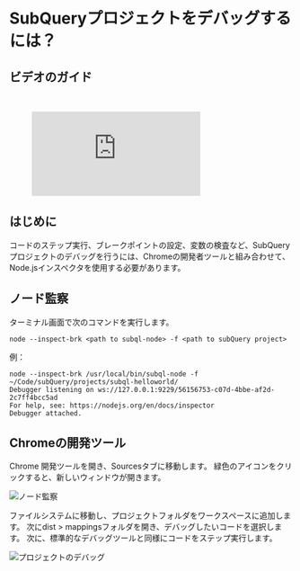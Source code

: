 # SubQueryプロジェクトをデバッグするには？

## ビデオのガイド

<br/>
<figure class="video_container">
  <iframe src="https://www.youtube.com/embed/6NlaO-YN2q4" frameborder="0" allowfullscreen="true"></iframe>
</figure>

## はじめに

コードのステップ実行、ブレークポイントの設定、変数の検査など、SubQueryプロジェクトのデバッグを行うには、Chromeの開発者ツールと組み合わせて、Node.jsインスペクタを使用する必要があります。

## ノード監察

ターミナル画面で次のコマンドを実行します。

```shell
node --inspect-brk <path to subql-node> -f <path to subQuery project>
```

例：
```shell
node --inspect-brk /usr/local/bin/subql-node -f ~/Code/subQuery/projects/subql-helloworld/
Debugger listening on ws://127.0.0.1:9229/56156753-c07d-4bbe-af2d-2c7ff4bcc5ad
For help, see: https://nodejs.org/en/docs/inspector
Debugger attached.
```

## Chromeの開発ツール

Chrome 開発ツールを開き、Sourcesタブに移動します。 緑色のアイコンをクリックすると、新しいウィンドウが開きます。

![ノード監察](/assets/img/node_inspect.png)

ファイルシステムに移動し、プロジェクトフォルダをワークスペースに追加します。 次にdist > mappingsフォルダを開き、デバッグしたいコードを選択します。 次に、標準的なデバッグツールと同様にコードをステップ実行します。

![プロジェクトのデバッグ](/assets/img/debugging_projects.png)
